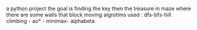 a python project 
the goal is finding the key then the treasure in maze where there are some walls that block moving 
algrotims used : dfs-bfs-hill climbing - ao* - minimax- alphabeta 

